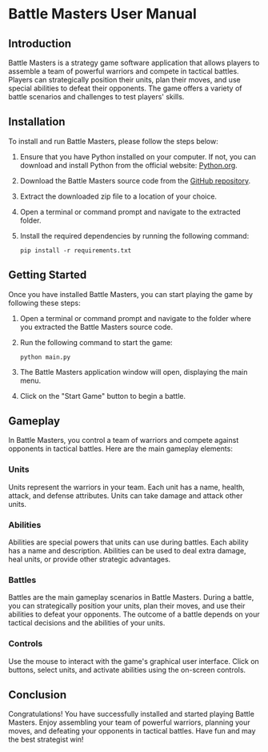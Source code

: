 # Battle Masters User Manual

## Introduction
Battle Masters is a strategy game software application that allows players to assemble a team of powerful warriors and compete in tactical battles. Players can strategically position their units, plan their moves, and use special abilities to defeat their opponents. The game offers a variety of battle scenarios and challenges to test players' skills.

## Installation
To install and run Battle Masters, please follow the steps below:

1. Ensure that you have Python installed on your computer. If not, you can download and install Python from the official website: [Python.org](https://www.python.org/downloads/).

2. Download the Battle Masters source code from the [GitHub repository](https://github.com/your-repository-link).

3. Extract the downloaded zip file to a location of your choice.

4. Open a terminal or command prompt and navigate to the extracted folder.

5. Install the required dependencies by running the following command:
   ```
   pip install -r requirements.txt
   ```

## Getting Started
Once you have installed Battle Masters, you can start playing the game by following these steps:

1. Open a terminal or command prompt and navigate to the folder where you extracted the Battle Masters source code.

2. Run the following command to start the game:
   ```
   python main.py
   ```

3. The Battle Masters application window will open, displaying the main menu.

4. Click on the "Start Game" button to begin a battle.

## Gameplay
In Battle Masters, you control a team of warriors and compete against opponents in tactical battles. Here are the main gameplay elements:

### Units
Units represent the warriors in your team. Each unit has a name, health, attack, and defense attributes. Units can take damage and attack other units.

### Abilities
Abilities are special powers that units can use during battles. Each ability has a name and description. Abilities can be used to deal extra damage, heal units, or provide other strategic advantages.

### Battles
Battles are the main gameplay scenarios in Battle Masters. During a battle, you can strategically position your units, plan their moves, and use their abilities to defeat your opponents. The outcome of a battle depends on your tactical decisions and the abilities of your units.

### Controls
Use the mouse to interact with the game's graphical user interface. Click on buttons, select units, and activate abilities using the on-screen controls.

## Conclusion
Congratulations! You have successfully installed and started playing Battle Masters. Enjoy assembling your team of powerful warriors, planning your moves, and defeating your opponents in tactical battles. Have fun and may the best strategist win!